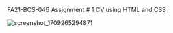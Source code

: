 FA21-BCS-046
Assignment # 1
CV using HTML and CSS

![screenshot_1709265294871](https://github.com/zain370/FA21-BCS-046-Web-Dev/assets/114947914/05f714c3-43e7-4674-83c9-d13c46f4b687)
